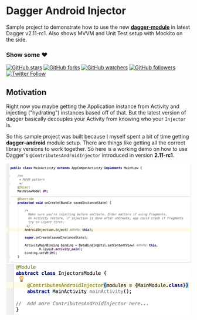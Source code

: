 # Dagger Android Injector

Sample project to demonstrate how to use the new [**dagger-module**](https://google.github.io/dagger/android.html) in latest Dagger v2.11-rc1. Also shows MVVM and Unit Test setup with Mockito on the side.

### Show some :heart:
[![GitHub stars](https://img.shields.io/github/stars/rakshakhegde/DaggerAndroidInjector.svg?style=social&label=Star)](https://github.com/rakshakhegde/DaggerAndroidInjector) [![GitHub forks](https://img.shields.io/github/forks/rakshakhegde/DaggerAndroidInjector.svg?style=social&label=Fork)](https://github.com/rakshakhegde/DaggerAndroidInjector/fork) [![GitHub watchers](https://img.shields.io/github/watchers/rakshakhegde/DaggerAndroidInjector.svg?style=social&label=Watch)](https://github.com/rakshakhegde/DaggerAndroidInjector) [![GitHub followers](https://img.shields.io/github/followers/rakshakhegde.svg?style=social&label=Follow)](https://github.com/rakshakhegde)  
[![Twitter Follow](https://img.shields.io/twitter/follow/rakshakhegde.svg?style=social)](https://twitter.com/rakshakhegde)

## Motivation
Right now you maybe getting the Application instance from Activity and injecting ("hydrating") instances based off of that. But the latest version of dagger basically decouples your Activity from knowing who your `Injector` is.

So this sample project was built because I myself spent a bit of time getting **dagger-android** module setup. There are things like getting all the correct library versions to work together. So here is a working demo on how to use Dagger's `@ContributesAndroidInjector` introduced in version **2.11-rc1**.

<p align="center">

<a href="https://github.com/rakshakhegde/DaggerAndroidInjector/blob/master/app/src/main/java/me/rakshakhegde/dagger_android_injector/screens/main_screen/MainActivity.java#L30">
<img alt="MainActivity Demo" src="/ART/main_activity.png" width=600"></img>
</a>

<a href="https://github.com/rakshakhegde/DaggerAndroidInjector/blob/master/app/src/main/java/me/rakshakhegde/dagger_android_injector/dependencies/InjectorsModule.java#L14">
<img alt="Injectors Module Demo" src="/ART/injectors_module.png" width="600"></img>
</a>

</p>

